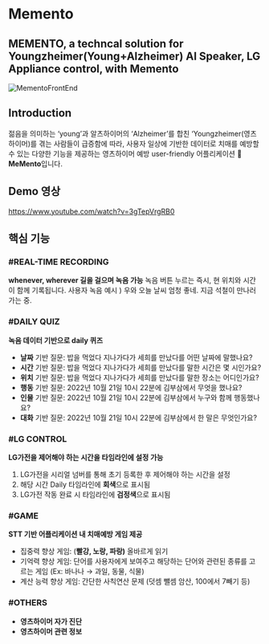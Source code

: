 # Memento 
**MEMENTO, a techncal solution for Youngzheimer(Young+Alzheimer)**
**AI Speaker, LG Appliance control, with Memento**
---
![MementoFrontEnd](https://user-images.githubusercontent.com/90544907/207585031-40de1c69-15d1-4ab8-bed3-59adb9ae3ff2.png)

## Introduction
젊음을 의미하는 ‘young’과 알츠하이머의 ‘Alzheimer’를 합친 ‘Youngzheimer(영츠하이머)를 겪는 사람들이 급증함에 따라,
사용자 일상에 기반한 데이터로 치매를 예방할 수 있는 다양한 기능을 제공하는 
영츠하이머 예방 user-friendly 어플리케이션 **👣 MeMento**입니다.

## Demo 영상
https://www.youtube.com/watch?v=3gTepVrgRB0

## 핵심 기능
### **#REAL-TIME RECORDING**
**whenever, wherever 길을 걸으며 녹음 가능**
녹음 버튼 누르는 즉시, 현 위치와 시간이 함께 기록됩니다.
사용자 녹음 예시 ) 우와 오늘 날씨 엄청 좋네. 지금 석철이 만나러 가는 중.

### **#DAILY QUIZ**
**녹음 데이터 기반으로 daily 퀴즈**
- **날짜** 기반 질문: 밥을 먹었다 지나가다가 세희를 만났다를 어떤 날짜에 말했나요?
- **시간** 기반 질문: 밥을 먹었다 지나가다가 세희를 만났다를 말한 시간은 몇 시인가요?
- **위치** 기반 질문: 밥을 먹었다 지나가다가 세희를 만났다를 말한 장소는 어디인가요?
- **행동** 기반 질문: 2022년 10월 21일 10시 22분에 김부삼에서 무엇을 했나요?
- **인물** 기반 질문: 2022년 10월 21일 10시 22분에 김부삼에서 누구와 함께 행동했나요?
- **대화** 기반 질문: 2022년 10월 21일 10시 22분에 김부삼에서 한 말은 무엇인가요?

### **#LG CONTROL**
**LG가전을 제어해야 하는 시간을 타임라인에 설정 가능**
1. LG가전을 시리얼 넘버를 통해 초기 등록한 후 제어해야 하는 시간을 설정 
2. 해당 시간 Daily 타임라인에 **회색**으로 표시됨
3. LG가전 작동 완료 시 타임라인에 **검정색**으로 표시됨

### **#GAME**
**STT 기반 어플리케이션 내 치매예방 게임 제공**
- 집중력 향상 게임: (**빨강, 노랑, 파랑)** 올바르게 읽기
- 기억력 향상 게임: 단어를 사용자에게 보여주고 해당하는 단어와 관련된 종류를 고르는 게임
    (Ex: 바나나 → 과일, 동물, 식물)
- 계산 능력 향상 게임: 간단한 사칙연산 문제 (덧셈 뺄셈 암산, 100에서 7빼기 등)

### **#OTHERS**
- **영츠하이머 자가 진단**
- **영츠하이머 관련 정보**

